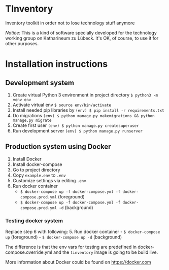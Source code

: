 # TInventory
Inventory toolkit in order not to lose technology stuff anymore 

*Notice:* This is a kind of software specially developed for the technology working group on Katharineum zu Lübeck. It's OK, of course, to use it for other purposes. 

# Installation instructions
## Development system
1. Create virtual Python 3 environment in project directory
`$ python3 -m venv env`
2. Activate virtual env 
`$ source env/bin/activate`
2. Install needed pip libraries by `(env) $ pip install -r requirements.txt`
3. Do migrations
`(env) $ python manage.py makemigrations && python manage.py migrate`
5. Create first user
`(env) $ python manage.py createsuperuser`
4. Run development server
`(env) $ python manage.py runserver`

## Production system using Docker
1. Install Docker
2. Install docker-compose
3. Go to project directory
4. Copy `example.env` to `.env`
4. Customize settings via editing `.env`
5. Run docker container 
    - `$ docker-compose up -f docker-compose.yml -f docker-compose.prod.yml` (foreground)
    - `$ docker-compose up -f docker-compose.yml -f docker-compose.prod.yml -d` (background)
    
### Testing docker system
Replace step 6 with following:
5. Run docker container 
    - `$ docker-compose up` (foreground)
    - `$ docker-compose up -d` (background)
    
The difference is that the env vars for testing are predefined in docker-compose.override.yml and the `tinventory` image is going to be build live.
    
More information about Docker could be found on https://docker.com
 
